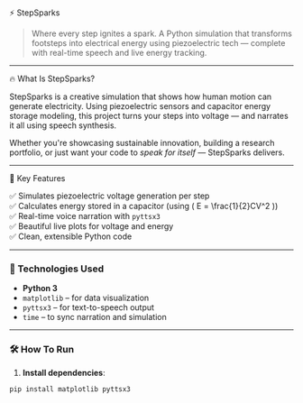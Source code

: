 
 ⚡ StepSparks

> Where every step ignites a spark.
> A Python simulation that transforms footsteps into electrical energy using piezoelectric tech — complete with real-time speech and live energy tracking.

---

🔥 What Is StepSparks?

StepSparks is a creative simulation that shows how human motion can generate electricity. Using piezoelectric sensors and capacitor energy storage modeling, this project turns your steps into voltage — and narrates it all using speech synthesis.

Whether you're showcasing sustainable innovation, building a research portfolio, or just want your code to *speak for itself* — StepSparks delivers.

---

🎯 Key Features

✅ Simulates piezoelectric voltage generation per step  
✅ Calculates energy stored in a capacitor (using \( E = \frac{1}{2}CV^2 \))  
✅ Real-time voice narration with `pyttsx3`  
✅ Beautiful live plots for voltage and energy  
✅ Clean, extensible Python code




---

### 🧪 Technologies Used

- **Python 3**
- `matplotlib` – for data visualization
- `pyttsx3` – for text-to-speech output
- `time` – to sync narration and simulation

---

### 🛠️ How To Run

1. **Install dependencies**:

```bash
pip install matplotlib pyttsx3
